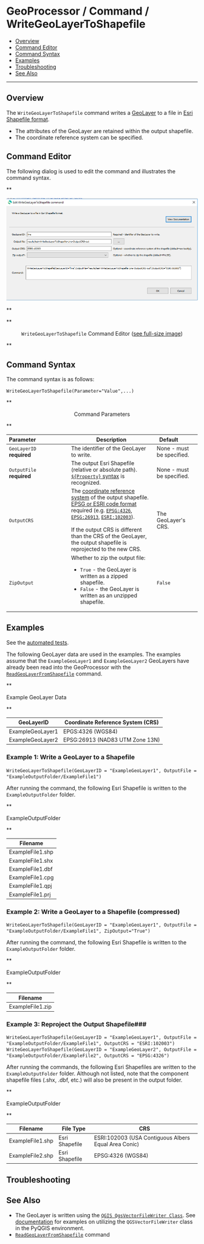 # GeoProcessor / Command / WriteGeoLayerToShapefile #

* [Overview](#overview)
* [Command Editor](#command-editor)
* [Command Syntax](#command-syntax)
* [Examples](#examples)
* [Troubleshooting](#troubleshooting)
* [See Also](#see-also)

-------------------------

## Overview ##

The `WriteGeoLayerToShapefile` command writes a [GeoLayer](../../introduction/introduction.md#geolayer)
to a file in [Esri Shapefile format](../../spatial-data-format-ref/EsriShapefile/EsriShapefile.md).

* The attributes of the GeoLayer are retained within the output shapefile. 
* The coordinate reference system can be specified. 

## Command Editor ##

The following dialog is used to edit the command and illustrates the command syntax.

**<p style="text-align: center;">
![WriteGeoLayerToShapefile](WriteGeoLayerToShapefile.png)
</p>**

**<p style="text-align: center;">
`WriteGeoLayerToShapefile` Command Editor (<a href="../WriteGeoLayerToShapefile.png">see full-size image</a>)
</p>**

## Command Syntax ##

The command syntax is as follows:

```text
WriteGeoLayerToShapefile(Parameter="Value",...)
```
**<p style="text-align: center;">
Command Parameters
</p>**

|**Parameter**&nbsp;&nbsp;&nbsp;&nbsp;&nbsp;&nbsp;&nbsp;&nbsp;&nbsp;&nbsp;&nbsp;&nbsp;&nbsp;&nbsp;&nbsp;&nbsp;&nbsp;&nbsp;&nbsp;&nbsp;&nbsp; | **Description** | **Default**&nbsp;&nbsp;&nbsp;&nbsp;&nbsp;&nbsp;&nbsp;&nbsp;&nbsp;&nbsp; |
| --------------|-----------------|----------------- |
| `GeoLayerID` <br>**required**| The identifier of the GeoLayer to write.| None - must be specified. |
| `OutputFile` <br>**required**| The output Esri Shapefile (relative or absolute path). [`${Property}` syntax](../../introduction/introduction.md#geoprocessor-properties-property) is recognized. | None - must be specified. |
| `OutputCRS` |The [coordinate reference system](https://en.wikipedia.org/wiki/Spatial_reference_system) of the output shapefile. [EPSG or ESRI code format](http://spatialreference.org/ref/epsg/) required (e.g. [`EPSG:4326`](http://spatialreference.org/ref/epsg/4326/), [`EPSG:26913`](http://spatialreference.org/ref/epsg/nad83-utm-zone-13n/), [`ESRI:102003`](http://spatialreference.org/ref/esri/usa-contiguous-albers-equal-area-conic/)). <br><br>If the output CRS is different than the CRS of the GeoLayer, the output shapefile is reprojected to the new CRS.|The GeoLayer's CRS.| 
| `ZipOutput` | Whether to zip the output file:  <ul><li>`True` - the GeoLayer is written as a zipped shapefile.</li><li>`False` - the GeoLayer is written as an unzipped shapefile. | `False` |

## Examples ##

See the [automated tests](https://github.com/OpenWaterFoundation/owf-app-geoprocessor-python-test/tree/master/test/commands/WriteGeoLayerToShapefile).

The following GeoLayer data are used in the examples.
The examples assume that the `ExampleGeoLayer1` and `ExampleGeoLayer2` GeoLayers have already been read into
the GeoProcessor with the [`ReadGeoLayerFromShapefile`](../ReadGeoLayerFromShapefile/ReadGeoLayerFromShapefile.md) command.

**<p style="text-align: left;">
Example GeoLayer Data
</p>**

|GeoLayerID|Coordinate Reference System (CRS)|
| ---- | ----|
| ExampleGeoLayer1  | EPGS:4326	(WGS84) |
| ExampleGeoLayer2	| EPSG:26913 (NAD83 UTM Zone 13N) |

### Example 1: Write a GeoLayer to a Shapefile ###

```
WriteGeoLayerToShapefile(GeoLayerID = "ExampleGeoLayer1", OutputFile = "ExampleOutputFolder/ExampleFile1")
```
After running the command, the following Esri Shapefile is written to the `ExampleOutputFolder` folder.

**<p style="text-align: left;">
ExampleOutputFolder
</p>**

|Filename|
|------|
|ExampleFile1.shp|
|ExampleFile1.shx|
|ExampleFile1.dbf|
|ExampleFile1.cpg|
|ExampleFile1.qpj|
|ExampleFile1.prj|

### Example 2: Write a GeoLayer to a Shapefile (compressed)

```
WriteGeoLayerToShapefile(GeoLayerID = "ExampleGeoLayer1", OutputFile = "ExampleOutputFolder/ExampleFile1", ZipOutput="True")
```

After running the command, the following Esri Shapefile is written to the `ExampleOutputFolder` folder.

**<p style="text-align: left;">
ExampleOutputFolder
</p>**

|Filename|
|------|
|ExampleFile1.zip|

### Example 3: Reproject the Output Shapefile###

```
WriteGeoLayerToShapefile(GeoLayerID = "ExampleGeoLayer1", OutputFile = "ExampleOutputFolder/ExampleFile1", OutputCRS = "ESRI:102003")
WriteGeoLayerToShapefile(GeoLayerID = "ExampleGeoLayer2", OutputFile = "ExampleOutputFolder/ExampleFile2", OutputCRS = "EPSG:4326")
```

After running the commands, the following Esri Shapefiles are written to the `ExampleOutputFolder` folder. 
Although not listed, note that the component shapefile files (.shx, .dbf, etc.) will also be present in the output folder.

**<p style="text-align: left;">
ExampleOutputFolder
</p>**

|Filename|File Type|CRS|
|------|---|---|
|ExampleFile1.shp|Esri Shapefile|ESRI:102003 (USA Contiguous Albers Equal Area Conic)|
|ExampleFile2.shp|Esri Shapefile|EPSG:4326 (WGS84)|

## Troubleshooting ##

## See Also ##

* The GeoLayer is written using the [`QGIS QgsVectorFileWriter Class`](https://qgis.org/api/classQgsVectorFileWriter.html).
See [documentation](https://docs.qgis.org/2.14/en/docs/pyqgis_developer_cookbook/vector.html#writing-vector-layers)
for examples on utilizing the `QGSVectorFileWriter` class in the PyQGIS environment.
* [`ReadGeoLayerFromShapefile`](../ReadGeoLayerFromShapefile/ReadGeoLayerFromShapefile.md) command
